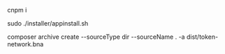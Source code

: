 cnpm i



sudo ./installer/appinstall.sh



composer archive create --sourceType dir --sourceName . -a dist/token-network.bna